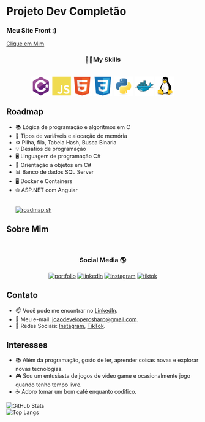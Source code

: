 <h1>Projeto Dev Completão</h1>

<h3> Meu Site Front :) </h3>
<a href="https://devjonportfolio.netlify.app"> Clique em Mim</a>


<br>
<div align="center">
  <h3>👨‍💻My Skills</h3>
  
  <div style="display: inline_block"><br>
    <img align="center" alt="Jon-Csharp" height="50" width="50" src="https://raw.githubusercontent.com/devicons/devicon/master/icons/csharp/csharp-original.svg">
    <img align="center" alt="Jon-Js" height="50" width="50" src="https://raw.githubusercontent.com/devicons/devicon/master/icons/javascript/javascript-plain.svg">
    <img align="center" alt="Jon-HTML" height="50" width="50" src="https://raw.githubusercontent.com/devicons/devicon/master/icons/html5/html5-original.svg">
    <img align="center" alt="Jon-CSS" height="50" width="50" src="https://raw.githubusercontent.com/devicons/devicon/master/icons/css3/css3-original.svg">
    <img align="center" alt="Jon-Python" height="50" width="50" src="https://raw.githubusercontent.com/devicons/devicon/master/icons/python/python-original.svg">
    <img align="center" alt="Jon-Docker" height="50" width="50" src="https://raw.githubusercontent.com/devicons/devicon/master/icons/docker/docker-original.svg">
    <img align="center" alt="Jon-Docker" height="50" width="50" src="https://raw.githubusercontent.com/devicons/devicon/master/icons/linux/linux-original.svg">
  </div>
</div>

## Roadmap

- 📚 Lógica de programação e algoritmos em C
- 🧮 Tipos de variáveis e alocação de memória
- ⚙️ Pilha, fila, Tabela Hash, Busca Binaria
- 💡 Desafios de programação
- 🖥️ Linguagem de programação C#
- 🧬 Orientação a objetos em C#
- 📊 Banco de dados SQL Server
- 🖥️ Docker e Containers
- 🌐 ASP.NET com Angular
  <br>
  <br>
  <br>
<a href="https://roadmap.sh"><img src="https://roadmap.sh/card/wide/664feff0d6b907c7f78ab472?variant=dark&roadmaps=backend" alt="roadmap.sh"/></a>
<h2>Sobre Mim</h2>
<br>
<div align="center">
  <h3>Social Media 🌎</h3>

  [![portfolio](https://img.shields.io/badge/my_portfolio-000?style=for-the-badge&logo=ko-fi&logoColor=white)](https://otavio17061992.github.io/ProjetoPortf-lio2/)
  [![linkedin](https://img.shields.io/badge/linkedin-0A66C2?style=for-the-badge&logo=linkedin&logoColor=white)](https://www.linkedin.com/in/otavio17061992/)
  [![instagram](https://img.shields.io/badge/instagram-E4405F?style=for-the-badge&logo=instagram&logoColor=white)](https://www.instagram.com/programerjon/)
  [![tiktok](https://img.shields.io/badge/tiktok-000?style=for-the-badge&logo=tiktok&logoColor=white)](https://www.tiktok.com/@dev_dequebrada/)
</div>

## Contato

- 📫 Você pode me encontrar no [LinkedIn](https://www.linkedin.com/in/otavio17061992/).
- 📧 Meu e-mail: joaodevelopercsharp@gmail.com.
- 📱 Redes Sociais: [Instagram](https://www.instagram.com/programerjon/), [TikTok](https://www.tiktok.com/@dev_dequebrada/).

## Interesses

- 📚 Além da programação, gosto de ler, aprender coisas novas e explorar novas tecnologias.
- 🎮 Sou um entusiasta de jogos de vídeo game e ocasionalmente jogo quando tenho tempo livre.
- ☕ Adoro tomar um bom café enquanto codifico.

![GitHub Stats](https://github-readme-stats.vercel.app/api?username=Otavio17061992&show_icons=true&theme=synthwave)
<br> 
![Top Langs](https://github-readme-stats.vercel.app/api/top-langs/?username=Otavio17061992&layout=compact)


